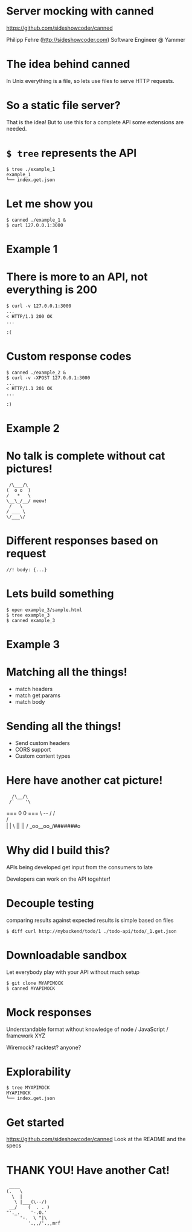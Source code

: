 # Server mocking with canned

https://github.com/sideshowcoder/canned

Philipp Fehre (http://sideshowcoder.com)
Software Engineer @ Yammer

# The idea behind canned

In Unix everything is a file, so lets use files to serve HTTP requests.

# So a static file server?

That is the idea! But to use this for a complete API some extensions are needed.

# `$ tree` represents the API

    $ tree ./example_1
    example_1
    └── index.get.json

# Let me show you

    $ canned ./example_1 &
    $ curl 127.0.0.1:3000

# Example 1

# There is more to an API, not everything is 200

    $ curl -v 127.0.0.1:3000
    ...
    < HTTP/1.1 200 OK
    ...

    :(

# Custom response codes

    $ canned ./example_2 &
    $ curl -v -XPOST 127.0.0.1:3000
    ...
    < HTTP/1.1 201 OK
    ...

    :)

# Example 2

# No talk is complete without cat pictures!
     /\___/\
    (  o o  )
    /   *   \
    \__\_/__/ meow!
     /   \
    / ___ \
    \/___\/

# Different responses based on request

    //! body: {...}

# Lets build something

    $ open example_3/sample.html
    $ tree example_3
    $ canned example_3

# Example 3

# Matching all the things!

- match headers
- match get params
- match body

# Sending all the things!

- Send custom headers
- CORS support
- Custom content types

# Here have another cat picture!
      /\__/\
     /`    '\
   === 0  0 ===
     \  --  /
    /        \
   /          \
  |            |
   \  ||  ||  /
    \_oo__oo_/#######o

# Why did I build this?

APIs being developed get input from the consumers to late

Developers can work on the API togehter!

# Decouple testing

comparing results against expected results is simple based on files

    $ diff curl http://mybackend/todo/1 ./todo-api/todo/_1.get.json

# Downloadable sandbox

Let everybody play with your API without much setup

    $ git clone MYAPIMOCK
    $ canned MYAPIMOCK

# Mock responses

Understandable format without knowledge of node / JavaScript / framework XYZ

Wiremock? racktest? anyone?

# Explorability

    $ tree MYAPIMOCK
    MYAPIMOCK
    └── index.get.json

# Get started

https://github.com/sideshowcoder/canned
Look at the README and the specs

# THANK YOU! Have another Cat!

     ____
    (.   \
      \  |
       \ |___(\--/)
     __/    (  . . )
    "'._.    '-.O.'
         '-.  \ "|\
            '.,,/'.,,mrf


